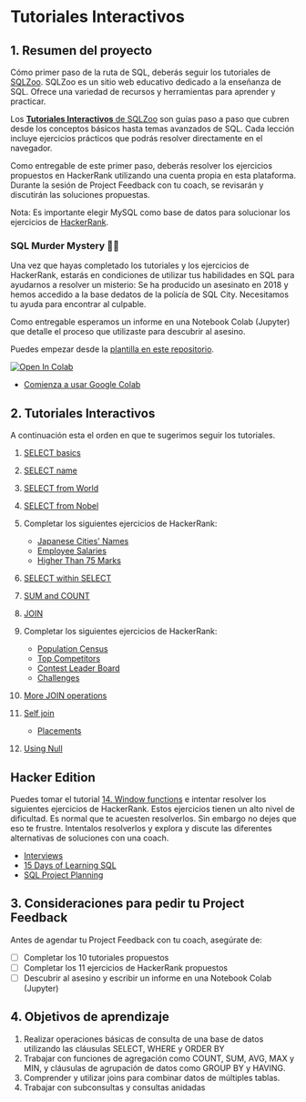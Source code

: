 # Tutoriales Interactivos

## 1. Resumen del proyecto

Cómo primer paso de la ruta de SQL, deberás
seguir los tutoriales de [SQLZoo](https://sqlzoo.net/).
SQLZoo es un sitio web
educativo dedicado a la enseñanza de SQL. Ofrece una variedad
de recursos y herramientas para aprender y practicar.

Los [**Tutoriales Interactivos** de SQLZoo](https://sqlzoo.net/wiki/SQL_Tutorial)
son guías paso a paso que cubren desde los conceptos básicos
hasta temas avanzados de SQL. Cada lección incluye ejercicios prácticos
que podrás resolver directamente en el navegador.

Como entregable de este primer paso, deberás resolver los
ejercicios propuestos en HackerRank utilizando una cuenta propia en esta
plataforma. Durante la sesión de Project Feedback con tu coach, se
revisarán y discutirán las soluciones propuestas.

Nota: Es importante elegir MySQL como base de datos para solucionar
los ejercicios de [HackerRank](https://www.hackerrank.com/).

### SQL Murder Mystery 🕵️‍♀️

Una vez que hayas completado los tutoriales y los ejercicios de HackerRank, estarás en condiciones de utilizar tus habilidades en SQL para ayudarnos a resolver un misterio: Se ha producido un asesinato en 2018 y hemos accedido a la base dedatos de la policía de SQL City. Necesitamos tu ayuda para encontrar al culpable.

Como entregable esperamos un informe en una Notebook Colab (Jupyter) que detalle el proceso que utilizaste para descubrir al asesino.

Puedes empezar desde la [plantilla en este repositorio](https://colab.research.google.com/github/icarito/UPSK-SQL001-SQLZoo-murder/blob/sql-murder/Sql-Murder-Mystery/SQL_Murder_Mystery.ipynb).

<a target="_blank" href="https://colab.research.google.com/github/icarito/UPSK-SQL001-SQLZoo-murder/blob/sql-murder/Sql-Murder-Mystery/SQL_Murder_Mystery.ipynb">
  <img src="https://colab.research.google.com/assets/colab-badge.svg" alt="Open In Colab"/>
</a>

* [Comienza a usar Google Colab](https://www.youtube.com/watch?v=inN8seMm7UI)

## 2. Tutoriales Interactivos

A continuación esta el orden en que te sugerimos seguir los tutoriales.

1. [SELECT basics](https://sqlzoo.net/wiki/SELECT_basics)
2. [SELECT name](https://sqlzoo.net/wiki/SELECT_names)
3. [SELECT from World](https://sqlzoo.net/wiki/SELECT_from_WORLD_Tutorial)
4. [SELECT from Nobel](https://sqlzoo.net/wiki/SELECT_from_Nobel_Tutorial)

5. Completar los siguientes ejercicios de HackerRank:

    * [Japanese Cities' Names](https://www.hackerrank.com/challenges/japanese-cities-name/problem?isFullScreen=true)
    * [Employee Salaries](https://www.hackerrank.com/challenges/salary-of-employees/problem?isFullScreen=true)
    * [Higher Than 75 Marks](https://www.hackerrank.com/challenges/more-than-75-marks/problem?isFullScreen=true)

6. [SELECT within SELECT](https://sqlzoo.net/wiki/SELECT_within_SELECT_Tutorial)
7. [SUM and COUNT](https://sqlzoo.net/wiki/SUM_and_COUNT)
8. [JOIN](https://sqlzoo.net/wiki/The_JOIN_operation)

10. Completar los siguientes ejercicios de HackerRank:

    * [Population Census](https://www.hackerrank.com/challenges/asian-population/problem?isFullScreen=true)
    * [Top Competitors](https://www.hackerrank.com/challenges/full-score/problem?isFullScreen=true)
    * [Contest Leader Board](https://www.hackerrank.com/challenges/contest-leaderboard/problem?isFullScreen=true)
    * [Challenges](https://www.hackerrank.com/challenges/challenges/problem?isFullScreen=true)

11. [More JOIN operations](https://sqlzoo.net/wiki/The_JOIN_operation)
12. [Self join](https://sqlzoo.net/wiki/Self_join)

    * [Placements](https://www.hackerrank.com/challenges/placements/problem?isFullScreen=true)

13. [Using Null](https://sqlzoo.net/wiki/Using_Null)

## Hacker Edition

Puedes tomar el tutorial [14. Window functions](https://sqlzoo.net/wiki/Window_functions) e intentar
resolver los siguientes ejercicios de HackerRank. Estos ejercicios tienen un alto nivel de dificultad.
Es normal que te acuesten resolverlos. Sin embargo no dejes que eso te frustre. Intentalos resolverlos y
explora y discute las diferentes alternativas de soluciones con una coach.

 * [Interviews](https://www.hackerrank.com/challenges/interviews/problem?isFullScreen=true)
 * [15 Days of Learning SQL](https://www.hackerrank.com/challenges/15-days-of-learning-sql/problem?isFullScreen=true)
 * [SQL Project Planning](https://www.hackerrank.com/challenges/sql-projects/problem?isFullScreen=true)

## 3. Consideraciones para pedir tu Project Feedback

Antes de agendar tu Project Feedback con tu coach, asegúrate de:

- [ ] Completar los 10 tutoriales propuestos
- [ ] Completar los 11 ejercicios de HackerRank propuestos
- [ ] Descubrir al asesino y escribir un informe en una Notebook Colab (Jupyter)

## 4. Objetivos de aprendizaje

1. Realizar operaciones básicas de consulta de una base de datos
utilizando las cláusulas SELECT, WHERE y ORDER BY
2. Trabajar con funciones de agregación como COUNT, SUM, AVG,
MAX y MIN, y cláusulas de agrupación de datos como GROUP BY y  HAVING.
3. Comprender y utilizar joins para combinar datos de múltiples tablas.
4. Trabajar con subconsultas y consultas anidadas

